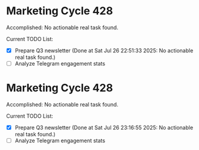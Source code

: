# Marketing Cycle 428

Accomplished: No actionable real task found.

Current TODO List:

- [x] Prepare Q3 newsletter  (Done at Sat Jul 26 22:51:33 2025: No actionable real task found.)
- [ ] Analyze Telegram engagement stats

# Marketing Cycle 428

Accomplished: No actionable real task found.

Current TODO List:

- [x] Prepare Q3 newsletter  (Done at Sat Jul 26 23:16:55 2025: No actionable real task found.)
- [ ] Analyze Telegram engagement stats